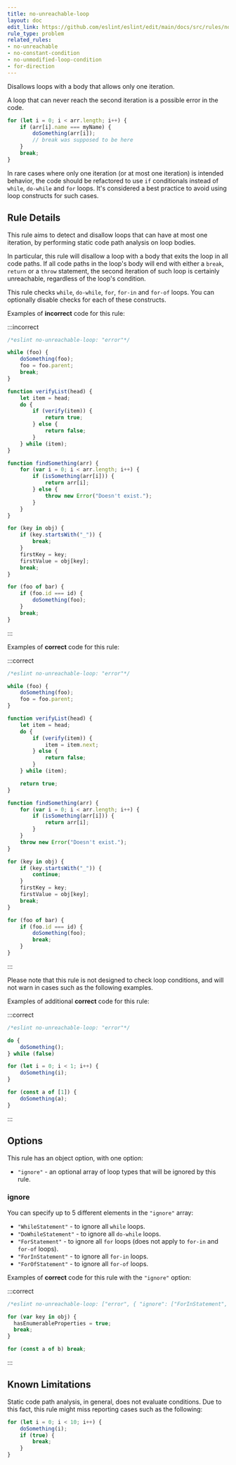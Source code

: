 ```yaml
---
title: no-unreachable-loop
layout: doc
edit_link: https://github.com/eslint/eslint/edit/main/docs/src/rules/no-unreachable-loop.md
rule_type: problem
related_rules:
- no-unreachable
- no-constant-condition
- no-unmodified-loop-condition
- for-direction
---
```


Disallows loops with a body that allows only one iteration.

A loop that can never reach the second iteration is a possible error in the code.

```js
for (let i = 0; i < arr.length; i++) {
    if (arr[i].name === myName) {
        doSomething(arr[i]);
        // break was supposed to be here
    }
    break;
}
```

In rare cases where only one iteration (or at most one iteration) is intended behavior, the code should be refactored to use `if` conditionals instead of `while`, `do-while` and `for` loops. It's considered a best practice to avoid using loop constructs for such cases.

## Rule Details

This rule aims to detect and disallow loops that can have at most one iteration, by performing static code path analysis on loop bodies.

In particular, this rule will disallow a loop with a body that exits the loop in all code paths. If all code paths in the loop's body will end with either a `break`, `return` or a `throw` statement, the second iteration of such loop is certainly unreachable, regardless of the loop's condition.

This rule checks `while`, `do-while`, `for`, `for-in` and `for-of` loops. You can optionally disable checks for each of these constructs.

Examples of **incorrect** code for this rule:

:::incorrect

```js
/*eslint no-unreachable-loop: "error"*/

while (foo) {
    doSomething(foo);
    foo = foo.parent;
    break;
}

function verifyList(head) {
    let item = head;
    do {
        if (verify(item)) {
            return true;
        } else {
            return false;
        }
    } while (item);
}

function findSomething(arr) {
    for (var i = 0; i < arr.length; i++) {
        if (isSomething(arr[i])) {
            return arr[i];
        } else {
            throw new Error("Doesn't exist.");
        }
    }
}

for (key in obj) {
    if (key.startsWith("_")) {
        break;
    }
    firstKey = key;
    firstValue = obj[key];
    break;
}

for (foo of bar) {
    if (foo.id === id) {
        doSomething(foo);
    }
    break;
}
```

:::

Examples of **correct** code for this rule:

:::correct

```js
/*eslint no-unreachable-loop: "error"*/

while (foo) {
    doSomething(foo);
    foo = foo.parent;
}

function verifyList(head) {
    let item = head;
    do {
        if (verify(item)) {
            item = item.next;
        } else {
            return false;
        }
    } while (item);

    return true;
}

function findSomething(arr) {
    for (var i = 0; i < arr.length; i++) {
        if (isSomething(arr[i])) {
            return arr[i];
        }
    }
    throw new Error("Doesn't exist.");
}

for (key in obj) {
    if (key.startsWith("_")) {
        continue;
    }
    firstKey = key;
    firstValue = obj[key];
    break;
}

for (foo of bar) {
    if (foo.id === id) {
        doSomething(foo);
        break;
    }
}
```

:::

Please note that this rule is not designed to check loop conditions, and will not warn in cases such as the following examples.

Examples of additional **correct** code for this rule:

:::correct

```js
/*eslint no-unreachable-loop: "error"*/

do {
    doSomething();
} while (false)

for (let i = 0; i < 1; i++) {
    doSomething(i);
}

for (const a of [1]) {
    doSomething(a);
}
```

:::

## Options

This rule has an object option, with one option:

* `"ignore"` - an optional array of loop types that will be ignored by this rule.

### ignore

You can specify up to 5 different elements in the `"ignore"` array:

* `"WhileStatement"` - to ignore all `while` loops.
* `"DoWhileStatement"` - to ignore all `do-while` loops.
* `"ForStatement"` - to ignore all `for` loops (does not apply to `for-in` and `for-of` loops).
* `"ForInStatement"` - to ignore all `for-in` loops.
* `"ForOfStatement"` - to ignore all `for-of` loops.

Examples of **correct** code for this rule with the `"ignore"` option:

:::correct

```js
/*eslint no-unreachable-loop: ["error", { "ignore": ["ForInStatement", "ForOfStatement"] }]*/

for (var key in obj) {
  hasEnumerableProperties = true;
  break;
}

for (const a of b) break;
```

:::

## Known Limitations

Static code path analysis, in general, does not evaluate conditions. Due to this fact, this rule might miss reporting cases such as the following:

```js
for (let i = 0; i < 10; i++) {
    doSomething(i);
    if (true) {
        break;
    }
}
```

